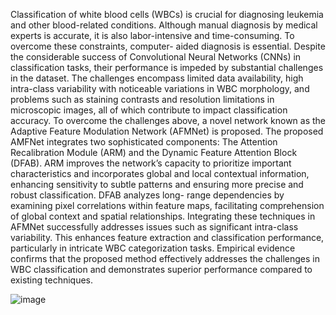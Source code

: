 Classification of white blood cells (WBCs) is crucial for diagnosing leukemia and other blood-related conditions. Although manual diagnosis by medical experts is accurate, it is also labor-intensive and time-consuming. To overcome these constraints, computer- aided diagnosis is essential. Despite the considerable success of Convolutional Neural Networks (CNNs) in classification tasks, their performance is impeded by substantial challenges in the dataset. The challenges encompass limited data availability, high intra-class variability with noticeable variations in WBC morphology, and problems such as staining contrasts and resolution limitations in microscopic images, all of which contribute to impact classification accuracy. To overcome the challenges above, a novel network known as the Adaptive Feature Modulation Network (AFMNet) is proposed. The proposed AMFNet integrates two sophisticated components: The Attention Recalibration Module (ARM) and the Dynamic Feature Attention Block (DFAB). ARM improves the network’s capacity to prioritize important characteristics and incorporates global and local contextual information, enhancing sensitivity to subtle patterns and ensuring more precise and robust classification. DFAB analyzes long- range dependencies by examining pixel correlations within feature maps, facilitating comprehension of global context and spatial relationships. Integrating these techniques in AFMNet successfully addresses issues such as significant intra-class variability. This enhances feature extraction and classification performance, particularly in intricate WBC categorization tasks. Empirical evidence confirms that the proposed method effectively addresses the challenges in WBC classification and demonstrates superior performance compared to existing techniques.

![image](https://github.com/user-attachments/assets/3c79c676-3e50-42b0-8d5c-4b5abbfc3178)
